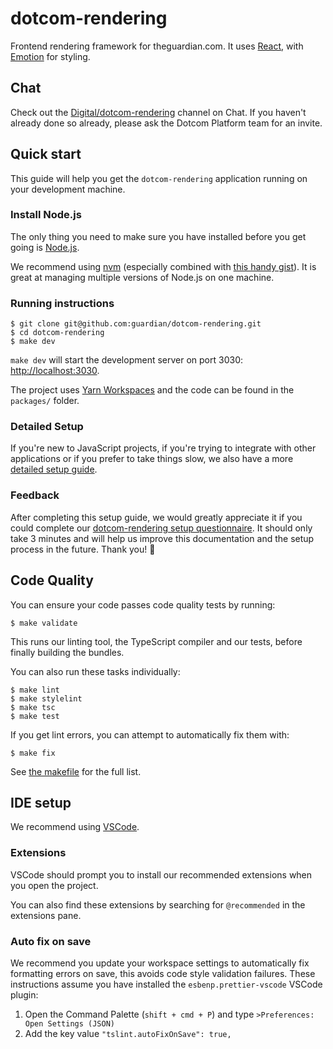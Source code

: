# dotcom-rendering

Frontend rendering framework for theguardian.com. It uses [React](https://reactjs.org/), with [Emotion](https://emotion.sh) for styling.

## Chat

Check out the [Digital/dotcom-rendering](https://chat.google.com/room/AAAA6yBswlI) channel on Chat. If you haven't already done so already, please ask the Dotcom Platform team for an invite.

## Quick start

This guide will help you get the `dotcom-rendering` application running on your development machine.

### Install Node.js

The only thing you need to make sure you have installed before you get going is [Node.js](https://nodejs.org).

We recommend using [nvm](https://github.com/creationix/nvm) (especially combined with [this handy gist](https://gist.github.com/sndrs/5940e9e8a3f506b287233ed65365befb)). It is great at managing multiple versions of Node.js on one machine.

### Running instructions

```
$ git clone git@github.com:guardian/dotcom-rendering.git
$ cd dotcom-rendering
$ make dev
```

`make dev` will start the development server on port 3030: [http://localhost:3030](http://localhost:3030).

The project uses [Yarn Workspaces](https://yarnpkg.com/en/docs/workspaces) and the code can be found in the `packages/` folder.

### Detailed Setup

If you're new to JavaScript projects, if you're trying to integrate with other applications or if you prefer to take things slow, we also have a more [detailed setup guide](docs/contributing/detailed-setup-guide.md).

### Feedback

After completing this setup guide, we would greatly appreciate it if you could complete our [dotcom-rendering setup 
questionnaire](https://docs.google.com/forms/d/e/1FAIpQLSdwFc05qejwW_Gtl3pyW4N22KqmY5zXoDKAUAjrkOwb2uXNcQ/viewform?vc=0&c=0&w=1). It should only take 3 minutes and will help us improve this documentation and the setup process in the future. Thank you! 🙏

## Code Quality

You can ensure your code passes code quality tests by running:

```
$ make validate
``` 

This runs our linting tool, the TypeScript compiler and our tests, before finally building the bundles.

You can also run these tasks individually:

```
$ make lint
$ make stylelint
$ make tsc
$ make test
```

If you get lint errors, you can attempt to automatically fix them with:

```
$ make fix
```

See [the makefile](https://github.com/guardian/dotcom-rendering/blob/master/makefile) for the full list.

## IDE setup

We recommend using [VSCode](https://code.visualstudio.com/).

### Extensions

VSCode should prompt you to install our recommended extensions when you open the project. 

You can also find these extensions by searching for `@recommended` in the extensions pane.

### Auto fix on save

We recommend you update your workspace settings to automatically fix formatting errors on save, this avoids code style validation failures. These instructions assume you have installed the `esbenp.prettier-vscode` VSCode plugin:

1. Open the Command Palette (`shift + cmd + P`) and type `>Preferences: Open Settings (JSON)`
2. Add the key value `"tslint.autoFixOnSave": true,`
